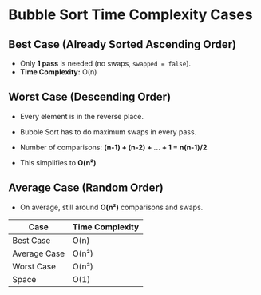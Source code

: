 
# Bubble Sort Time Complexity Cases

## Best Case (Already Sorted Ascending Order)
- Only **1 pass** is needed (no swaps, `swapped = false`).
- **Time Complexity:** O(n)

## Worst Case (Descending Order)
- Every element is in the reverse place.
- Bubble Sort has to do maximum swaps in every pass.
- Number of comparisons:
**(n-1) + (n-2) + ... + 1 = n(n-1)/2**


- This simplifies to **O(n²)**

## Average Case (Random Order)
- On average, still around **O(n²)** comparisons and swaps.


| Case        | Time Complexity |
|-------------|-----------------|
| Best Case   | O(n)            |
| Average Case| O(n²)           |
| Worst Case  | O(n²)           |
| Space       | O(1)            |
